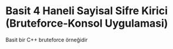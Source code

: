 # Basit 4 Haneli Sayisal Sifre Kirici (Bruteforce-Konsol Uygulamasi)
 Basit bir C++ bruteforce örneğidir
